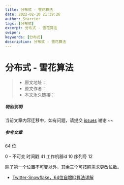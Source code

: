 ```yaml
---
title: 分布式 - 雪花算法
date: 2022-02-10 21:39:26
author: Starrier
tags: [分布式]
excerpt: 分布式 - 雪花算法
swiper:
keywords: [分布式]
description: 分布式 - 雪花算法
---
```


# 分布式 - 雪花算法

> * 原文地址：[]()
> * 原文作者：[]()
> * 本文永久链接：[]()

##### **特别说明**

当前文章内容迁移中，如有问题，请提交 [issues](https://github.com/Starrier/starrier.github.io/issues) 谢谢 ~~

##### 参考文章

64 位

0   - 不可变
时间戳 41 
工作机器id 10
序列号 12

除了第一个位置不可变以外，其余三个可按照需求更改位数。


- [Twitter-Snowflake，64位自增ID算法详解](https://www.lanindex.com/twitter-snowflake%EF%BC%8C64%E4%BD%8D%E8%87%AA%E5%A2%9Eid%E7%AE%97%E6%B3%95%E8%AF%A6%E8%A7%A3/)
